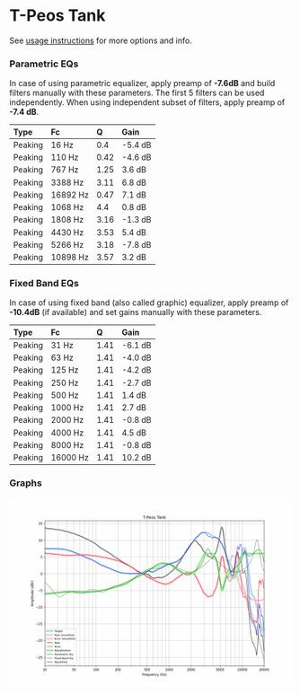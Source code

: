 # T-Peos Tank
See [usage instructions](https://github.com/jaakkopasanen/AutoEq#usage) for more options and info.

### Parametric EQs
In case of using parametric equalizer, apply preamp of **-7.6dB** and build filters manually
with these parameters. The first 5 filters can be used independently.
When using independent subset of filters, apply preamp of **-7.4 dB**.

| Type    | Fc       |    Q | Gain    |
|:--------|:---------|:-----|:--------|
| Peaking | 16 Hz    | 0.4  | -5.4 dB |
| Peaking | 110 Hz   | 0.42 | -4.6 dB |
| Peaking | 767 Hz   | 1.25 | 3.6 dB  |
| Peaking | 3388 Hz  | 3.11 | 6.8 dB  |
| Peaking | 16892 Hz | 0.47 | 7.1 dB  |
| Peaking | 1068 Hz  | 4.4  | 0.8 dB  |
| Peaking | 1808 Hz  | 3.16 | -1.3 dB |
| Peaking | 4430 Hz  | 3.53 | 5.4 dB  |
| Peaking | 5266 Hz  | 3.18 | -7.8 dB |
| Peaking | 10898 Hz | 3.57 | 3.2 dB  |

### Fixed Band EQs
In case of using fixed band (also called graphic) equalizer, apply preamp of **-10.4dB**
(if available) and set gains manually with these parameters.

| Type    | Fc       |    Q | Gain    |
|:--------|:---------|:-----|:--------|
| Peaking | 31 Hz    | 1.41 | -6.1 dB |
| Peaking | 63 Hz    | 1.41 | -4.0 dB |
| Peaking | 125 Hz   | 1.41 | -4.2 dB |
| Peaking | 250 Hz   | 1.41 | -2.7 dB |
| Peaking | 500 Hz   | 1.41 | 1.4 dB  |
| Peaking | 1000 Hz  | 1.41 | 2.7 dB  |
| Peaking | 2000 Hz  | 1.41 | -0.8 dB |
| Peaking | 4000 Hz  | 1.41 | 4.5 dB  |
| Peaking | 8000 Hz  | 1.41 | -0.8 dB |
| Peaking | 16000 Hz | 1.41 | 10.2 dB |

### Graphs
![](./T-Peos%20Tank.png)
